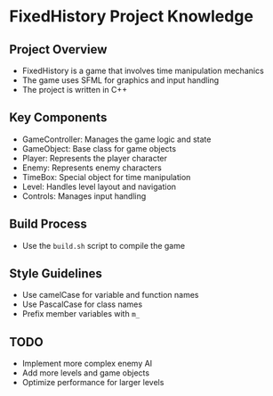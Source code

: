 # FixedHistory Project Knowledge

## Project Overview
- FixedHistory is a game that involves time manipulation mechanics
- The game uses SFML for graphics and input handling
- The project is written in C++

## Key Components
- GameController: Manages the game logic and state
- GameObject: Base class for game objects
- Player: Represents the player character
- Enemy: Represents enemy characters
- TimeBox: Special object for time manipulation
- Level: Handles level layout and navigation
- Controls: Manages input handling

## Build Process
- Use the `build.sh` script to compile the game

## Style Guidelines
- Use camelCase for variable and function names
- Use PascalCase for class names
- Prefix member variables with `m_`

## TODO
- Implement more complex enemy AI
- Add more levels and game objects
- Optimize performance for larger levels

